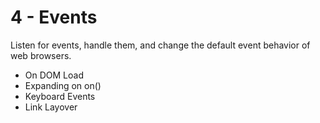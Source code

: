 # 4 - Events
Listen for events, handle them, and change the default event behavior of web browsers.

- On DOM Load
- Expanding on on()
- Keyboard Events
- Link Layover